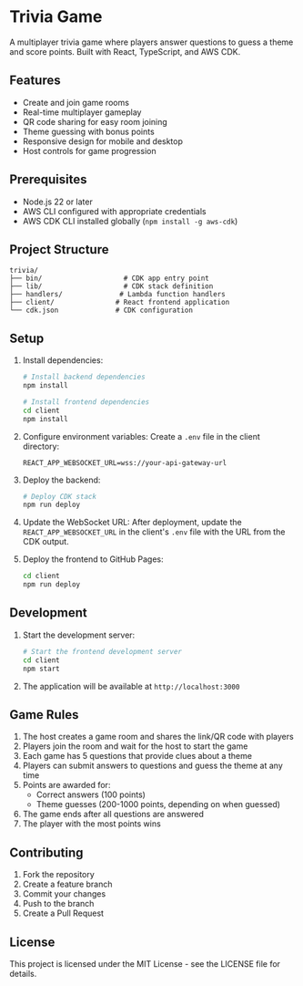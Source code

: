 # Trivia Game

A multiplayer trivia game where players answer questions to guess a theme and score points. Built with React, TypeScript, and AWS CDK.

## Features

- Create and join game rooms
- Real-time multiplayer gameplay
- QR code sharing for easy room joining
- Theme guessing with bonus points
- Responsive design for mobile and desktop
- Host controls for game progression

## Prerequisites

- Node.js 22 or later
- AWS CLI configured with appropriate credentials
- AWS CDK CLI installed globally (`npm install -g aws-cdk`)

## Project Structure

```
trivia/
├── bin/                    # CDK app entry point
├── lib/                    # CDK stack definition
├── handlers/              # Lambda function handlers
├── client/               # React frontend application
└── cdk.json              # CDK configuration
```

## Setup

1. Install dependencies:
   ```bash
   # Install backend dependencies
   npm install

   # Install frontend dependencies
   cd client
   npm install
   ```

2. Configure environment variables:
   Create a `.env` file in the client directory:
   ```
   REACT_APP_WEBSOCKET_URL=wss://your-api-gateway-url
   ```

3. Deploy the backend:
   ```bash
   # Deploy CDK stack
   npm run deploy
   ```

4. Update the WebSocket URL:
   After deployment, update the `REACT_APP_WEBSOCKET_URL` in the client's `.env` file with the URL from the CDK output.

5. Deploy the frontend to GitHub Pages:
   ```bash
   cd client
   npm run deploy
   ```

## Development

1. Start the development server:
   ```bash
   # Start the frontend development server
   cd client
   npm start
   ```

2. The application will be available at `http://localhost:3000`

## Game Rules

1. The host creates a game room and shares the link/QR code with players
2. Players join the room and wait for the host to start the game
3. Each game has 5 questions that provide clues about a theme
4. Players can submit answers to questions and guess the theme at any time
5. Points are awarded for:
   - Correct answers (100 points)
   - Theme guesses (200-1000 points, depending on when guessed)
6. The game ends after all questions are answered
7. The player with the most points wins

## Contributing

1. Fork the repository
2. Create a feature branch
3. Commit your changes
4. Push to the branch
5. Create a Pull Request

## License

This project is licensed under the MIT License - see the LICENSE file for details. 